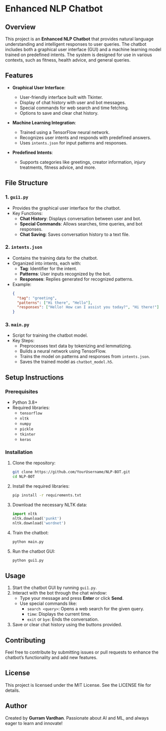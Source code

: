 # Enhanced NLP Chatbot

## Overview
This project is an **Enhanced NLP Chatbot** that provides natural language understanding and intelligent responses to user queries. The chatbot includes both a graphical user interface (GUI) and a machine learning model trained on predefined intents. The system is designed for use in various contexts, such as fitness, health advice, and general queries.

## Features
- **Graphical User Interface**:
  - User-friendly interface built with Tkinter.
  - Display of chat history with user and bot messages.
  - Special commands for web search and time fetching.
  - Options to save and clear chat history.

- **Machine Learning Integration**:
  - Trained using a TensorFlow neural network.
  - Recognizes user intents and responds with predefined answers.
  - Uses `intents.json` for input patterns and responses.

- **Predefined Intents**:
  - Supports categories like greetings, creator information, injury treatments, fitness advice, and more.

## File Structure

### 1. `gui1.py`
- Provides the graphical user interface for the chatbot.
- Key Functions:
  - **Chat History**: Displays conversation between user and bot.
  - **Special Commands**: Allows searches, time queries, and bot responses.
  - **Chat Saving**: Saves conversation history to a text file.

### 2. `intents.json`
- Contains the training data for the chatbot.
- Organized into intents, each with:
  - **Tag**: Identifier for the intent.
  - **Patterns**: User inputs recognized by the bot.
  - **Responses**: Replies generated for recognized patterns.
- Example:
  ```json
  {
    "tag": "greeting",
    "patterns": ["Hi there", "Hello"],
    "responses": ["Hello! How can I assist you today?", "Hi there!"]
  }
  ```

### 3. `main.py`
- Script for training the chatbot model.
- Key Steps:
  - Preprocesses text data by tokenizing and lemmatizing.
  - Builds a neural network using TensorFlow.
  - Trains the model on patterns and responses from `intents.json`.
  - Saves the trained model as `chatbot_model.h5`.

## Setup Instructions

### Prerequisites
- Python 3.8+
- Required libraries:
  - `tensorflow`
  - `nltk`
  - `numpy`
  - `pickle`
  - `tkinter`
  - `keras`

### Installation
1. Clone the repository:
   ```bash
   git clone https://github.com/YourUsername/NLP-BOT.git
   cd NLP-BOT
   ```

2. Install the required libraries:
   ```bash
   pip install -r requirements.txt
   ```

3. Download the necessary NLTK data:
   ```python
   import nltk
   nltk.download('punkt')
   nltk.download('wordnet')
   ```

4. Train the chatbot:
   ```bash
   python main.py
   ```

5. Run the chatbot GUI:
   ```bash
   python gui1.py
   ```

## Usage
1. Start the chatbot GUI by running `gui1.py`.
2. Interact with the bot through the chat window:
   - Type your message and press **Enter** or click **Send**.
   - Use special commands like:
     - `search <query>`: Opens a web search for the given query.
     - `time`: Displays the current time.
     - `exit` or `bye`: Ends the conversation.
3. Save or clear chat history using the buttons provided.

## Contributing
Feel free to contribute by submitting issues or pull requests to enhance the chatbot’s functionality and add new features.

## License
This project is licensed under the MIT License. See the LICENSE file for details.

## Author
Created by **Gurram Vardhan**. Passionate about AI and ML, and always eager to learn and innovate!

